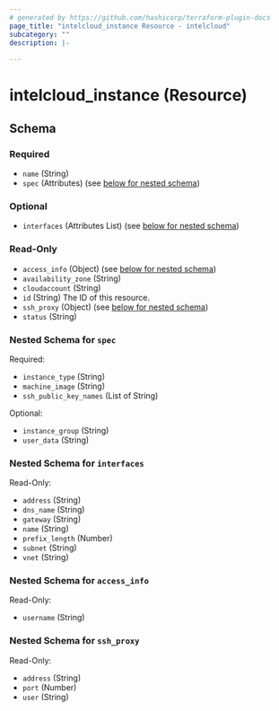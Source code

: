```yaml
---
# generated by https://github.com/hashicorp/terraform-plugin-docs
page_title: "intelcloud_instance Resource - intelcloud"
subcategory: ""
description: |-
  
---
```


# intelcloud_instance (Resource)





<!-- schema generated by tfplugindocs -->
## Schema

### Required

- `name` (String)
- `spec` (Attributes) (see [below for nested schema](#nestedatt--spec))

### Optional

- `interfaces` (Attributes List) (see [below for nested schema](#nestedatt--interfaces))

### Read-Only

- `access_info` (Object) (see [below for nested schema](#nestedatt--access_info))
- `availability_zone` (String)
- `cloudaccount` (String)
- `id` (String) The ID of this resource.
- `ssh_proxy` (Object) (see [below for nested schema](#nestedatt--ssh_proxy))
- `status` (String)

<a id="nestedatt--spec"></a>
### Nested Schema for `spec`

Required:

- `instance_type` (String)
- `machine_image` (String)
- `ssh_public_key_names` (List of String)

Optional:

- `instance_group` (String)
- `user_data` (String)


<a id="nestedatt--interfaces"></a>
### Nested Schema for `interfaces`

Read-Only:

- `address` (String)
- `dns_name` (String)
- `gateway` (String)
- `name` (String)
- `prefix_length` (Number)
- `subnet` (String)
- `vnet` (String)


<a id="nestedatt--access_info"></a>
### Nested Schema for `access_info`

Read-Only:

- `username` (String)


<a id="nestedatt--ssh_proxy"></a>
### Nested Schema for `ssh_proxy`

Read-Only:

- `address` (String)
- `port` (Number)
- `user` (String)
